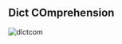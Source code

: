 ## Dict COmprehension
![dictcom](https://github.com/user-attachments/assets/4f29edab-0bbe-4ec7-9105-dc1ef0b8792b)
